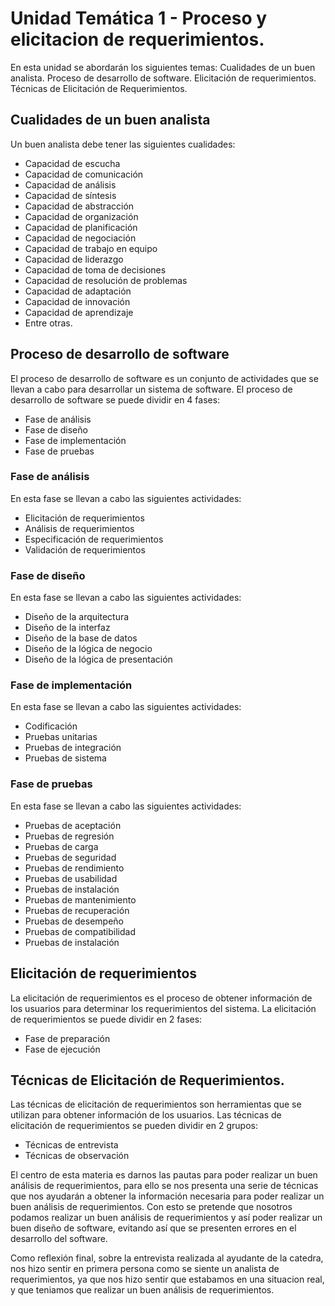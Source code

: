 # Unidad Temática 1 - Proceso y elicitacion de requerimientos.

En esta unidad se abordarán los siguientes temas:
Cualidades de un buen analista.
Proceso de desarrollo de software.
Elicitación de requerimientos.
Técnicas de Elicitación de Requerimientos.

## Cualidades de un buen analista
Un buen analista debe tener las siguientes cualidades:
* Capacidad de escucha
* Capacidad de comunicación
* Capacidad de análisis
* Capacidad de síntesis
* Capacidad de abstracción
* Capacidad de organización
* Capacidad de planificación
* Capacidad de negociación
* Capacidad de trabajo en equipo
* Capacidad de liderazgo
* Capacidad de toma de decisiones
* Capacidad de resolución de problemas
* Capacidad de adaptación
* Capacidad de innovación
* Capacidad de aprendizaje
* Entre otras.

## Proceso de desarrollo de software
El proceso de desarrollo de software es un conjunto de actividades que se llevan a cabo para desarrollar un sistema de software. El proceso de desarrollo de software se puede dividir en 4 fases:
* Fase de análisis
* Fase de diseño
* Fase de implementación
* Fase de pruebas

### Fase de análisis
En esta fase se llevan a cabo las siguientes actividades:
* Elicitación de requerimientos
* Análisis de requerimientos
* Especificación de requerimientos
* Validación de requerimientos

### Fase de diseño
En esta fase se llevan a cabo las siguientes actividades:
* Diseño de la arquitectura
* Diseño de la interfaz
* Diseño de la base de datos
* Diseño de la lógica de negocio
* Diseño de la lógica de presentación

### Fase de implementación
En esta fase se llevan a cabo las siguientes actividades:
* Codificación
* Pruebas unitarias
* Pruebas de integración
* Pruebas de sistema

### Fase de pruebas
En esta fase se llevan a cabo las siguientes actividades:
* Pruebas de aceptación
* Pruebas de regresión
* Pruebas de carga
* Pruebas de seguridad
* Pruebas de rendimiento
* Pruebas de usabilidad
* Pruebas de instalación
* Pruebas de mantenimiento
* Pruebas de recuperación
* Pruebas de desempeño
* Pruebas de compatibilidad
* Pruebas de instalación

## Elicitación de requerimientos
La elicitación de requerimientos es el proceso de obtener información de los usuarios para determinar los requerimientos del sistema. La elicitación de requerimientos se puede dividir en 2 fases:
* Fase de preparación
* Fase de ejecución

## Técnicas de Elicitación de Requerimientos.
Las técnicas de elicitación de requerimientos son herramientas que se utilizan para obtener información de los usuarios. Las técnicas de elicitación de requerimientos se pueden dividir en 2 grupos:
* Técnicas de entrevista
* Técnicas de observación

El centro de esta materia es darnos las pautas para poder realizar un buen análisis de requerimientos, para ello se nos presenta una serie de técnicas que nos ayudarán a obtener la información necesaria para poder realizar un buen análisis de requerimientos. 
Con esto se pretende que nosotros podamos realizar un buen análisis de requerimientos y así poder realizar un buen diseño de software, evitando así que se presenten errores en el desarrollo del software.

Como reflexión final, sobre la entrevista realizada al ayudante de la catedra, nos hizo sentir en primera persona como se siente un analista de requerimientos, ya que nos hizo sentir que estabamos en una situacion real, y que teniamos que realizar un buen análisis de requerimientos. 